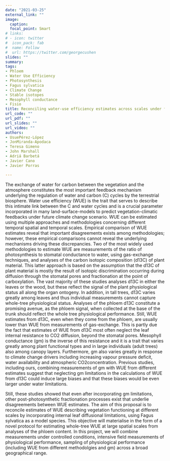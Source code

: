 ```yaml
---
date: "2021-03-25"
external_link: ""
image:
  caption:
  focal_point: Smart
# links:
# - icon: twitter
#  icon_pack: fab
#  name: Follow
#  url: https://twitter.com/georgecushen
slides: ""
summary:
tags:
- Phloem
- Water Use Efficiency
- Photosynthesis
- Fagus sylvatica
- Climate Change
- Stable isotopes
- Mesophyll conductance
- Fisio
title: Reconciling water-use efficiency estimates across scales under future climate change scenarios using PHLoem carbon ISotopic
url_code: ""
url_pdf: ""
url_slides: ""
url_video: ""
authors: 
- UsuePérez-López
- JonMiranda-Apodaca
- Teresa Gimeno
- John Marshall
- Adriá Barbetá
- Javier Cano
- Javier Porras

---
```


The exchange of water for carbon between the vegetation and the atmosphere constitutes the most important feedback mechanism underlying the regulation of water and carbon (C) cycles by the terrestrial biosphere. Water use efficiency (WUE) is the trait that serves to describe this intimate link between the C and water cycles and is a crucial parameter incorporated in many land-surface-models to predict vegetation-climatic feedbacks under future climate change scenario. WUE can be estimated using multiple approaches and methodologies concerning different temporal spatial and temporal scales. Empirical comparison of WUE estimates reveal that important disagreements exists among methodologies; however, these empirical comparisons cannot reveal the underlying mechanisms driving these discrepancies. Two of the most widely used methodologies to estimate WUE are measurements of the ratio of photosynthesis to stomatal conductance to water, using gas-exchange techniques, and analyses of the carbon isotopic composition (d13C) of plant material. This latter approach is based on the assumption that the d13C of plant material is mostly the result of isotopic discrimination occurring during diffusion through the stomatal pores and fractionation at the point of carboxylation. The vast majority of these studies analyses d13C in either the leaves or the wood, but these reflect the signal of the plant physiological status all along the organ ontogeny. In addition, in tall trees, d13C varies greatly among leaves and thus individual measurements cannot capture whole-tree physiological status. Analyses of the phloem d13C constitute a promising avenue, as the phloem signal, when collected at the base of the trunk should reflect the whole tree physiological performance. Still, WUE estimates from d13C, even when they come from the phloem, are usually lower than WUE from measurements of gas-exchange. This is partly due the fact that estimates of WUE from d13C most often neglect the leaf internal resistance to CO2 diffusion, beyond the stomatal pores. Mesophyll conductance (gm) is the inverse of this resistance and it is a trait that varies greatly among plant functional types and in large individuals (adult trees) also among canopy layers. Furthermore, gm also varies greatly in response to climate change drivers including increasing vapour pressure deficit, water availability and atmospheric CO2concentration. Previous studies, including ours, combining measurements of gm with WUE from different estimates suggest that neglecting gm limitations in the calculations of WUE from d13C could induce large biases and that these biases would be even larger under water limitations.

Still, these studies showed that even after incorporating gm limitations, other post-photosynthetic fractionation processes exist that underlie disagreements between WUE estimates. The aim of this proposal is to reconcile estimates of WUE describing vegetation functioning at different scales by incorporating internal leaf diffusional limitations, using Fagus sylvatica as a model species. This objective will materialise in the form of a novel protocol for estimating whole-tree WUE at large spatial scales from analyses of the phloem content. In this project, we will combine measurements under controlled conditions, intensive field measurements of physiological performance, sampling of physiological performance (including WUE from different methodolgies and gm) across a broad geographical range.

